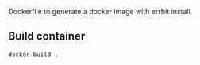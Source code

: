 Dockerfile to generate a docker image with errbit install.

## Build container

```
docker build .
```
